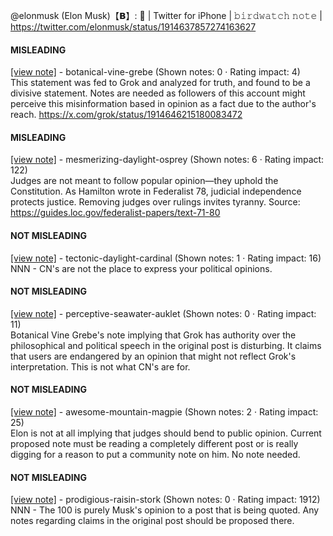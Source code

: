 @elonmusk (Elon Musk)【𝗕】: 💯 | Twitter for iPhone | 𝚋𝚒𝚛𝚍𝚠𝚊𝚝𝚌𝚑 𝚗𝚘𝚝𝚎 | https://twitter.com/elonmusk/status/1914637857274163627

#### MISLEADING

[[view note]](https://x.com/i/birdwatch/n/1914754506182508789) - botanical-vine-grebe (Shown notes: 0 · Rating impact: 4)\
This statement was fed to Grok and analyzed for truth, and found to be a divisive statement.  Notes are needed as followers of this account might perceive this misinformation based in opinion as a fact due to the author's reach. 
 https://x.com/grok/status/1914646215180083472

#### MISLEADING

[[view note]](https://x.com/i/birdwatch/n/1914745115865964671) - mesmerizing-daylight-osprey (Shown notes: 6 · Rating impact: 122)\
Judges are not meant to follow popular opinion—they uphold the Constitution. As Hamilton wrote in Federalist 78, judicial independence protects justice. Removing judges over rulings invites tyranny.
Source: https://guides.loc.gov/federalist-papers/text-71-80

#### NOT MISLEADING

[[view note]](https://x.com/i/birdwatch/n/1915005778483716194) - tectonic-daylight-cardinal (Shown notes: 1 · Rating impact: 16)\
NNN - CN's are not the place to express your political opinions.

#### NOT MISLEADING

[[view note]](https://x.com/i/birdwatch/n/1914760825757483121) - perceptive-seawater-auklet (Shown notes: 0 · Rating impact: 11)\
Botanical Vine Grebe's note implying that Grok has authority over the philosophical and political speech in the original post is disturbing. It claims that users are endangered by an opinion that might not reflect Grok's interpretation. This is not what CN's are for.

#### NOT MISLEADING

[[view note]](https://x.com/i/birdwatch/n/1914749690601713948) - awesome-mountain-magpie (Shown notes: 2 · Rating impact: 25)\
Elon is not at all implying that judges should bend to public opinion. Current proposed note must be reading a completely different post or is really digging for a reason to put a community note on him. No note needed. 

#### NOT MISLEADING

[[view note]](https://x.com/i/birdwatch/n/1914747678925135908) - prodigious-raisin-stork (Shown notes: 0 · Rating impact: 1912)\
NNN - The 100 is purely Musk's opinion to a post that is being quoted. Any notes regarding claims in the original post should be proposed there.
